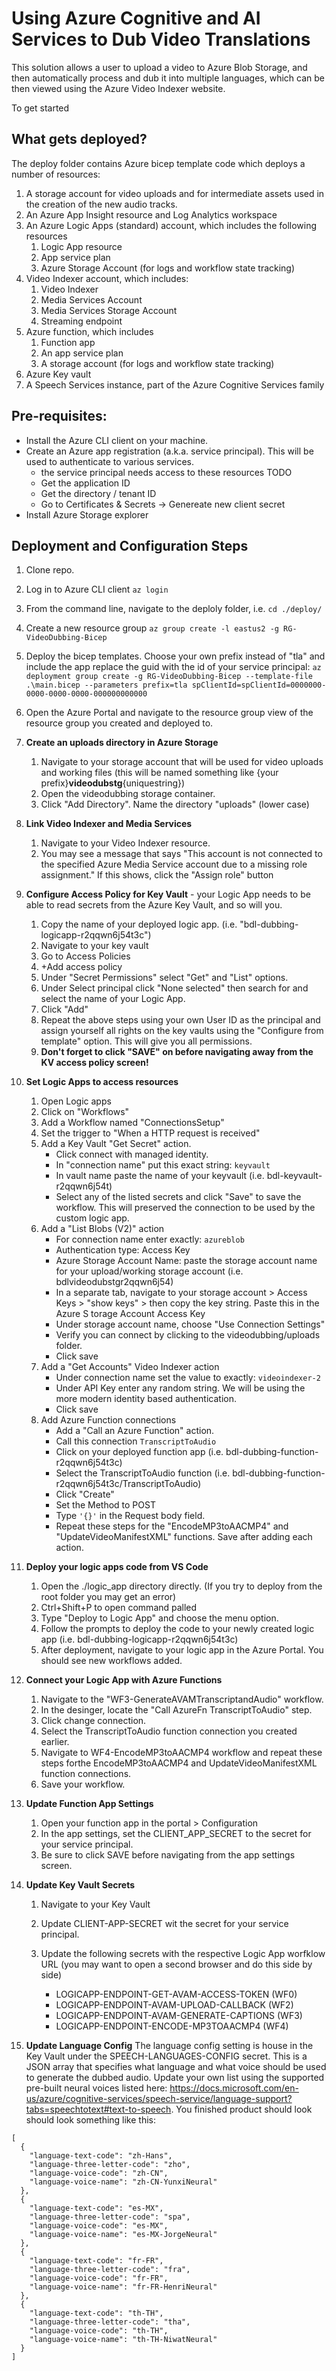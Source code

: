# Using Azure Cognitive and AI Services to Dub Video Translations
This solution allows a user to upload a video to Azure Blob Storage, and then automatically process and dub it into multiple languages, which can be then viewed using the Azure Video Indexer website. 

To get started

## What gets deployed? 
The deploy folder contains Azure bicep template code which deploys a number of resources: 

1. A storage account for video uploads and for intermediate assets used in the creation of the new audio tracks. 
1. An Azure App Insight resource and Log Analytics workspace
1. An Azure Logic Apps (standard) account, which includes the following resources
    1. Logic App resource
    2. App service plan
    3. Azure Storage Account (for logs and workflow state tracking)
1. Video Indexer account, which includes:
    1. Video Indexer
    1. Media Services Account
    1. Media Services Storage Account
    1. Streaming endpoint
1. Azure function, which includes
    1. Function app
    1. An app service plan
    1. A storage account (for logs and workflow state tracking)
1. Azure Key vault
1. A Speech Services instance, part of the Azure Cognitive Services family

## Pre-requisites:
* Install the Azure CLI client on your machine. 
* Create an Azure app registration (a.k.a. service principal). This will be used to authenticate to various services. 
    * the service principal needs access to these resources TODO
    * Get the application ID
    * Get the directory / tenant ID
    * Go to Certificates & Secrets -> Genereate new client secret
* Install Azure Storage explorer

## Deployment and Configuration Steps
1. Clone repo.
1. Log in to Azure CLI client ``az login``
1. From the command line, navigate to the deploly folder, i.e. ``cd ./deploy/``
1. Create a new resource group ``az group create -l eastus2 -g RG-VideoDubbing-Bicep``
1. Deploy the bicep templates. Choose your own prefix instead of "tla" and include the app replace the guid with the id of your service principal: ``az deployment group create -g RG-VideoDubbing-Bicep --template-file .\main.bicep --parameters prefix=tla spClientId=spClientId=0000000-0000-0000-0000-000000000000``
1. Open the Azure Portal and navigate to the resource group view of the resource group you created and deployed to. 
1. **Create an uploads directory in Azure Storage**
    1. Navigate to your storage account that will be used for video uploads and working files (this will be named something like {your prefix}**videodubstg**{uniquestring})
    1. Open the videodubbing storage container.
    1. Click "Add Directory". Name the directory "uploads" (lower case)
1. **Link Video Indexer and Media Services**
    1. Navigate to your Video Indexer resource. 
    1. You may see a message that says "This account is not connected to the specified Azure Media Service account due to a missing role assignment." If this shows, click the "Assign role" button 
1. **Configure Access Policy for Key Vault** - your Logic App needs to be able to read secrets from the Azure Key Vault, and so will you. 
    1. Copy the name of your deployed logic app. (i.e. "bdl-dubbing-logicapp-r2qqwn6j54t3c")
    1. Navigate to your key vault
    1. Go to Access Policies
    1. +Add access policy
    1. Under "Secret Permissions" select "Get" and "List" options. 
    1. Under Select principal click "None selected" then search for and select the name of your Logic App. 
    1. Click "Add"
    1. Repeat the above steps using your own User ID as the principal and assign yourself all rights on the key vaults using the "Configure from template" option. This will give you all permissions. 
    1. **Don't forget to click "SAVE" on before navigating away from the KV access policy  screen!**
1. **Set Logic Apps to access resources**
    1. Open Logic apps
    2. Click on "Workflows"
    3. Add a Workflow named "ConnectionsSetup"
    4. Set the trigger to "When a HTTP request is received"
    5. Add a Key Vault "Get Secret" action.
        * Click connect with managed identity.
        * In "connection name" put this exact string: ``keyvault``
        * In vault name paste the name of your keyvault (i.e. bdl-keyvault-r2qqwn6j54t)
        * Select any of the listed secrets and click "Save" to save the workflow. This will preserved the connection to be used by the custom logic app. 
    6. Add a "List Blobs (V2)" action
        * For connection name enter exactly: ``azureblob``
        * Authentication type: Access Key
        * Azure Storage Account Name: paste the storage account name for your upload/working storage account (i.e. bdlvideodubstgr2qqwn6j54)
        * In a separate tab, navigate to your storage account > Access Keys > "show keys" > then copy the key string. Paste this in the Azure S torage Account Access Key
        * Under storage account name, choose "Use Connection Settings" 
        * Verify you can connect by clicking to the videodubbing/uploads folder.
        * Click save
    7. Add a "Get Accounts" Video Indexer action
        * Under connection name set the value to exactly: ``videoindexer-2``
        * Under API Key enter any random string. We will be using the more modern identity based authentication. 
        * Click save
    8. Add Azure Function connections
        * Add a "Call an Azure Function" action. 
        * Call this connection ``TranscriptToAudio``
        * Click on your deployed function app (i.e. bdl-dubbing-function-r2qqwn6j54t3c)
        * Select the TranscriptToAudio function (i.e. bdl-dubbing-function-r2qqwn6j54t3c/TranscriptToAudio)
        * Click "Create"
        * Set the Method to POST
        * Type ``'{}'`` in the Request body field.
        * Repeat these steps for the "EncodeMP3toAACMP4" and "UpdateVideoManifestXML" functions. Save after adding each action. 

1. **Deploy your logic apps code from VS Code** 
    1. Open the ./logic_app directory directly. (If you try to deploy from the root folder you may get an error)
    1. Ctrl+Shift+P to open command palled
    1. Type "Deploy to Logic App" and choose the menu option. 
    1. Follow the prompts to deploy the code to your newly created logic app (i.e. bdl-dubbing-logicapp-r2qqwn6j54t3c)
    1. After deployment, navigate to your logic app in the Azure Portal. You should see new workflows added. 
1. **Connect your Logic App with Azure Functions**
    1. Navigate to the "WF3-GenerateAVAMTranscriptandAudio" workflow.
    1. In the desinger, locate the "Call AzureFn TranscriptToAudio" step. 
    1. Click change connection.
    1. Select the TranscriptToAudio function connection you created earlier. 
    1. Navigate to WF4-EncodeMP3toAACMP4 workflow and repeat these steps forthe  EncodeMP3toAACMP4 and UpdateVideoManifestXML function connections. 
    1. Save your workflow. 

1. **Update Function App Settings**
    1. Open your function app in the portal > Configuration
    1. In the app settings, set the CLIENT_APP_SECRET to the secret for your service principal. 
    1. Be sure to click SAVE before navigating from the app settings screen. 

1. **Update Key Vault Secrets**
    1. Navigate to your Key Vault
    1. Update CLIENT-APP-SECRET wit the secret for your service principal. 
    1. Update the following secrets with the respective Logic App worfklow URL (you may want to open a second browser and do this side by side)
        
        * LOGICAPP-ENDPOINT-GET-AVAM-ACCESS-TOKEN (WF0)
        * LOGICAPP-ENDPOINT-AVAM-UPLOAD-CALLBACK (WF2)
        * LOGICAPP-ENDPOINT-AVAM-GENERATE-CAPTIONS (WF3)
        * LOGICAPP-ENDPOINT-ENCODE-MP3TOAACMP4 (WF4)
        
1. **Update Language Config**
The language config setting is house in the Key Vault under the SPEECH-LANGUAGES-CONFIG
secret. This is a JSON array that specifies what language and what voice should be used to generate the dubbed audio. Update your own list using the supported pre-built neural voices listed here: https://docs.microsoft.com/en-us/azure/cognitive-services/speech-service/language-support?tabs=speechtotext#text-to-speech. You finished product should look should look something like this: 

```
[
  {
    "language-text-code": "zh-Hans",
    "language-three-letter-code": "zho",
    "language-voice-code": "zh-CN",
    "language-voice-name": "zh-CN-YunxiNeural"
  },
  {
    "language-text-code": "es-MX",
    "language-three-letter-code": "spa",
    "language-voice-code": "es-MX",
    "language-voice-name": "es-MX-JorgeNeural"
  },
  {
    "language-text-code": "fr-FR",
    "language-three-letter-code": "fra",
    "language-voice-code": "fr-FR",
    "language-voice-name": "fr-FR-HenriNeural"
  },
  {
    "language-text-code": "th-TH",
    "language-three-letter-code": "tha",
    "language-voice-code": "th-TH",
    "language-voice-name": "th-TH-NiwatNeural"
  }
]
```